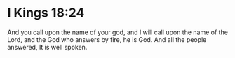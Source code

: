 # I Kings 18:24

And you call upon the name of your god, and I will call upon the name of the Lord, and the God who answers by fire, he is God. And all the people answered, It is well spoken.
